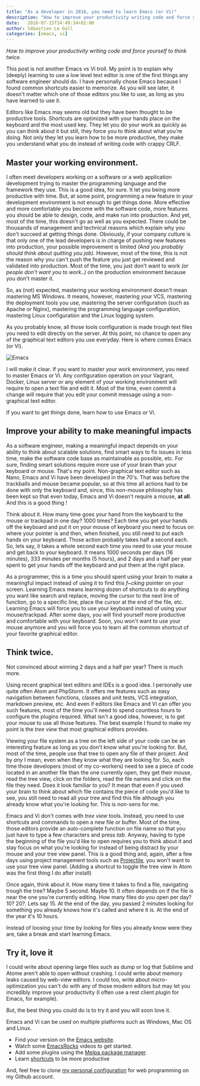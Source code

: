 ```yaml
---
title: "As a developer in 2016, you need to learn Emacs (or Vi)"
description: "How to improve your productivity writing code and force yourself to think twice."
date:   2016-07-15T14:49:34+02:00
author: Sébastien Le Gall
categories: [emacs, vi]
---
```


*How to improve your productivity writing code and force yourself to think twice.*

This post is not another Emacs vs Vi troll. My point is to explain why (deeply) learning to use a low level text editor is one of the first things any software engineer should do. I have personally chose Emacs because I found common shortcuts easier to memorize. As you will see later, it doesn't matter which one of those editors you like to use, as long as you have learned to use it.

Editors like Emacs may seems old but they have been thought to be productive tools. Shortcuts are optimized with your hands place on the keyboard and the most used key. They let you do your work as quickly as you can think about it but still, they force you to think about what you're doing. Not only they let you learn how to be more productive, they make you understand what you do instead of writing code with crappy CRLF.

## Master your working environment.

I often meet developers working on a software or a web application development trying to master the programming language and the framework they use. This is a good idea, for sure. It let you being more productive with time. But, at some point, programming a new feature in your development environment is not enough to get things done. More effective and more comfortable you become with the software code, more features you should be able to design, code, and make run into production. And yet, most of the time, this doesn't go as well as you expected. There could be thousands of management and technical reasons which explain why you don't succeed at getting things done. Obviously, if your company culture is that only one of the lead developers is in charge of pushing new features into production, your possible improvement is limited *(And you probably should think about quitting you job)*. However, most of the time, this is not the reason why you can't push the feature you just get reviewed and validated into production. Most of the time, you just don't want to work *(or people don't want you to work..)* on the production environment because you don't master it.

So, as (not) expected, mastering your working environment doesn't mean mastering MS Windows. It means, however, mastering your VCS, mastering the deployment tools you use, mastering the server configuration (such as Apache or Nginx), mastering the programming language configuration, mastering Linux configuration and the Linux logging system.

As you probably know, all those tools configuration is made trough text files you need to edit directly on the server. At this point, no chance to open any of the graphical text editors you use everyday. Here is where comes Emacs (or Vi).

![Emacs](http://tuhdo.github.io/static/helm_projectile.gif)

<!--more-->

I will make it clear. If you want to master your work environment, you need to master Emacs or Vi. Any configuration operation on your Vagrant, Docker, Linux server or any element of your working environment will require to open a text file and edit it. Most of the time, even commit a change will require that you edit your commit message using a non-graphical text editor.

If you want to get things done, learn how to use Emacs or Vi.

## Improve your ability to make meaningful impacts

As a software engineer, making a meaningful impact depends on your ability to think about scalable solutions, find smart ways to fix issues in less time, make the software code base as maintainable as possible, etc. For sure, finding smart solutions require more use of your brain than your keyboard or mouse. That's my point.
Non-graphical text editor such as Nano, Emacs and Vi have been developed in the 70's. That was before the trackballs and mouse became popular, so at this time all actions had to be done with only the keyboard and, since, this non-mouse philosophy has been kept so that even today, Emacs and Vi doesn't require a mouse, **at all**. And this is a good thing !

Think about it. How many time goes your hand from the keyboard to the mouse or trackpad in one day? 1000 times? Each time you get your hands off the keyboard and put it on your mouse of keyboard you need to focus on where your pointer is and then, when finished, you still need to put each hands on your keyboard. Those action probably takes half a second each. So, lets say, it takes a whole second each time you need to use your mouse and get back to your keyboard. It means 1000 seconds per days (16 minutes), 333 minutes per months (5 hours), and 2 days and a half per year spent to get your hands off the keyboard and put them at the right place.

As a programmer, this is a time you should spent using your brain to make a meaningful impact instead of using it to find this *f~cking* pointer on your screen. Learning Emacs means learning dozen of shortcuts to do anything you want like search and replace, moving the cursor to the next line of function, go to a specific line, place the cursor at the end of the file, etc. Learning Emacs will force you to use your keyboard instead of using your mouse/trackpad. After some days, you will find yourself more productive and comfortable with your keyboard. Soon, you won't want to use your mouse anymore and you will force you to learn all the common shortcut of your favorite graphical editor.

## Think twice.

Not convinced about winning 2 days and a half per year? There is much more.

Using recent graphical text editors and IDEs is a good idea. I personally use quite often Atom and PhpStorm. It offers me features such as easy navigation between functions, classes and unit tests, VCS integration, markdown preview, etc. And even if editors like Emacs and Vi can offer you such features, most of the time you'll need to spend countless hours to configure the plugins required. What isn't a good idea, however, is to get your mouse to use all those features. The best example I found to make my point is the *tree view* that most graphical editors provides.

Viewing your file system as a tree on the left side of your code can be an interesting feature as long as you don't know what you're looking for. But, most of the time, people use that tree to open any file of their project. And by *any* I mean, even when they know what they are looking for. So, each time those developers (most of my co-workers) need to see a piece of code located in an another file than the one currently open, they get their mouse, read the tree view, click on the folders, read the file names and click on the file they need. Does it look familiar to you? It mean that even if you used your brain to think about which file contains the piece of code you'd like to see, you still need to read all your tree and find this file although you already know what you're looking for. This is non-sens for me.

Emacs and Vi don't comes with *tree view* tools. Instead, you need to use shortcuts and commands to open a new file or buffer. Most of the time, those editors provide an auto-complete function on file name so that you just have to type a few characters and press *tab*. Anyway, having to type the beginning of the file you'd like to open requires you to think about it and stay focus on what you're looking for instead of being distract by your mouse and your tree view panel. This is a good thing and, again, after a few days using project management tools such as [Projectile](https://github.com/bbatsov/projectile), you won't want to use your tree view panel. (Adding a shortcut to toggle the tree view in Atom was the first thing I do after install)

Once again, think about it. How many time it takes to find a file, navigating trough the tree? Maybe 5 second. Maybe 10. It often depends on if the file is near the one you're currently editing. How many files do you open per day? 10? 20?. Lets say 15. At the end of the day, you passed 2 minutes looking for something you already knows how it's called and where it is. At the end of the year it's 10 hours.

Instead of loosing your time by looking for files you already know were they are, take a break and start learning Emacs.

## Try it, love it

I could write about opening large files such as dump or log that Sublime and Atome aren't able to open without crashing. I could write about memory leaks caused by web-view editors. I could too, write about micro-optimization you can't do with any of those modern editors but may let you incredibly improve your productivity (I often use a rest client plugin for Emacs, for example).

But, the best thing you could do is to try it and you will soon love it.

Emacs and Vi can be used on multiple platforms such as Windows, Mac OS and Linux.

* Find your version on the [Emacs website](https://www.gnu.org/software/emacs/).
* Watch some [EmacsRocks](http://emacsrocks.com/) videos to get started.
* Add some plugins using the [Melpa package manager](https://melpa.org/#/).
* Learn [shortcuts](https://www.shortcutworld.com/en/linux/Emacs_23.2.1.html) to be more productive

And, feel free to clone [my personal configuration](https://github.com/seblegall/emacs-symfony2) for web programming on my Github account.
